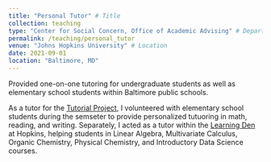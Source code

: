 ```yaml
---
title: "Personal Tutor" # Title
collection: teaching
type: "Center for Social Concern, Office of Academic Advising" # Department
permalink: /teaching/personal_tutor
venue: "Johns Hopkins University" # Location
date: 2021-09-01
location: "Baltimore, MD"
---
```


Provided one-on-one tutoring for undergraduate students as well as elementary school students within Baltimore public schools.

As a tutor for the [Tutorial Project](https://studentaffairs.jhu.edu/socialconcern/tutorial-project/), I volunteered with elementary school students during the semseter to provide personalized tutuoring in math, reading, and writing. Separately, I acted as a tutor within the [Learning Den](https://academicsupport.jhu.edu/learning-den/) at Hopkins, helping students in Linear Algebra, Multivariate Calculus, Organic Chemistry, Physical Chemistry, and Introductory Data Science courses.


